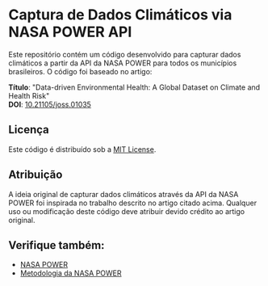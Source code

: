 # Captura de Dados Climáticos via NASA POWER API

Este repositório contém um código desenvolvido para capturar dados climáticos a partir da API da NASA POWER para todos os municípios brasileiros. O código foi baseado no artigo:

**Título**: "Data-driven Environmental Health: A Global Dataset on Climate and Health Risk"  
**DOI**: [10.21105/joss.01035](https://doi.org/10.21105/joss.01035)

## Licença
Este código é distribuído sob a [MIT License](LICENSE).

## Atribuição
A ideia original de capturar dados climáticos através da API da NASA POWER foi inspirada no trabalho descrito no artigo citado acima. Qualquer uso ou modificação deste código deve atribuir devido crédito ao artigo original.

## Verifique também:
- [NASA POWER](https://power.larc.nasa.gov)
- [Metodologia da NASA POWER](https://power.larc.nasa.gov/methodology/)
